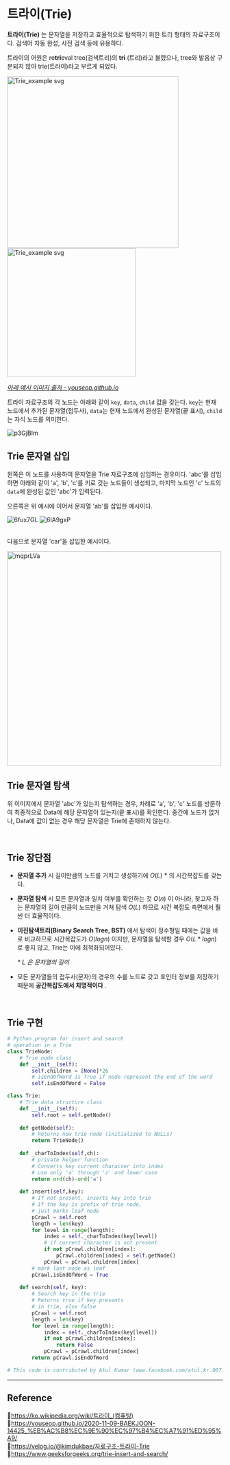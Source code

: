 # 트라이(Trie)

**트라이(Trie)** 는 문자열을 저장하고 효율적으로 탐색하기 위한 트리 형태의 자료구조이다. 검색어 자동 완성, 사전 검색 등에 유용하다.

트라이의 어원은 re<b>tri</b>eval tree(검색트리)의 **tri** (트리)라고 불렸으나, tree와 발음상 구분되지 않아 trie(트라이)라고 부르게 되었다.

<p>
  <img align="top" src="https://user-images.githubusercontent.com/66757141/209826134-e6663efd-01f1-4a18-a472-212120fdca0c.png" alt="Trie_example svg" width="400px" />
  <img align="top" src="https://user-images.githubusercontent.com/66757141/209834538-7e137cd7-1363-4778-b6f9-30f23551dfc9.png" alt="Trie_example svg" width="300px" />
</p>

[_아래 예시 이미지 출처 - youseop.github.io_](https://youseop.github.io/2020-11-09-BAEKJOON-14425_%EB%AC%B8%EC%9E%90%EC%97%B4%EC%A7%91%ED%95%A9/)

트라이 자료구조의 각 노드는 아래와 같이 `key`, `data`, `child` 값을 갖는다. `key`는 현재 노드에서 추가된 문자열(접두사), `data`는 현재 노드에서 완성된 문자열(끝 표시), `child`는 자식 노드를 의미한다.

![p3GjBIm](https://user-images.githubusercontent.com/66757141/209830220-44c2ee5a-1070-4885-92a9-401fd07a4cde.jpg)

## Trie 문자열 삽입

왼쪽은 이 노드를 사용하여 문자열을 Trie 자료구조에 삽입하는 경우이다. 'abc'를 삽입하면 아래와 같이 'a', 'b', 'c'를 키로 갖는 노드들이 생성되고, 마지막 노드인 'c' 노드의 `data`에 완성된 값인 'abc'가 입력된다.

오른쪽은 위 예시에 이어서 문자열 'ab'를 삽입한 예시이다.

<div>
  <img src="https://user-images.githubusercontent.com/66757141/209830236-6a70ba2b-de64-4e3a-9fd7-34dafe808482.jpg" alt="6fux7GL" >
  <img src="https://user-images.githubusercontent.com/66757141/209830242-95512a9f-c0f4-4172-aec0-39fdb2126725.jpg" alt="6IA9gxP" >
</div>

<br/>

다음으로 문자열 'car'을 삽입한 예시이다.

<img src="https://user-images.githubusercontent.com/66757141/209830251-8ca01cc2-8fa5-4f1b-8062-af22fb2077b6.jpg" alt="mqprLVa" width="500px" />

<br/>

## Trie 문자열 탐색

위 이미지에서 문자열 'abc'가 있는지 탐색하는 경우, 차례로 'a', 'b', 'c' 노드를 방문하여 최종적으로 Data에 해당 문자열이 있는지(끝 표시)를 확인한다. 중간에 노드가 없거나, Data에 값이 없는 경우 해당 문자열은 Trie에 존재하지 않는다.

<br/>

## Trie 장단점

- **문자열 추가** 시 길이만큼의 노드를 거치고 생성하기에 $O(L)$ \* 의 시간복잡도를 갖는다.

- **문자열 탐색** 시 모든 문자열과 일치 여부를 확인하는 것 $O(n)$ 이 아니라, 찾고자 하는 문자열의 길이 만큼의 노드만을 거쳐 탐색 $O(L)$ 하므로 시간 복잡도 측면에서 훨씬 더 효율적이다.

- **이진탐색트리(Binary Search Tree, BST)** 에서 탐색이 정수형일 때에는 값을 바로 비교하므로 시간복잡도가 $O(log n)$ 이지만, 문자열을 탐색할 경우 $O(L * log n)$ 로 좋지 않고, Trie는 이에 최적화되어있다.

  _\* $L$ 은 문자열의 길이_

- 모든 문자열들의 접두사(문자)의 경우의 수를 노드로 갖고 포인터 정보를 저장하기 때문에 **공간복잡도에서 치명적이다** .

<br/>

## Trie 구현

```python
# Python program for insert and search
# operation in a Trie
class TrieNode:
    # Trie node class
    def __init__(self):
        self.children = [None]*26
        # isEndOfWord is True if node represent the end of the word
        self.isEndOfWord = False

class Trie:
    # Trie data structure class
    def __init__(self):
        self.root = self.getNode()
        
    def getNode(self):
        # Returns new trie node (initialized to NULLs)
        return TrieNode()
        
    def _charToIndex(self,ch):
        # private helper function
        # Converts key current character into index
        # use only 'a' through 'z' and lower case
        return ord(ch)-ord('a')
        
    def insert(self,key):
        # If not present, inserts key into trie
        # If the key is prefix of trie node,
        # just marks leaf node
        pCrawl = self.root
        length = len(key)
        for level in range(length):
            index = self._charToIndex(key[level])
            # if current character is not present
            if not pCrawl.children[index]:
                pCrawl.children[index] = self.getNode()
            pCrawl = pCrawl.children[index]
        # mark last node as leaf
        pCrawl.isEndOfWord = True
        
    def search(self, key):
        # Search key in the trie
        # Returns true if key presents
        # in trie, else false
        pCrawl = self.root
        length = len(key)
        for level in range(length):
            index = self._charToIndex(key[level])
            if not pCrawl.children[index]:
                return False
            pCrawl = pCrawl.children[index]
        return pCrawl.isEndOfWord

# This code is contributed by Atul Kumar (www.facebook.com/atul.kr.007)
```

---

## Reference

📄https://ko.wikipedia.org/wiki/트라이_(컴퓨팅)  
📄https://youseop.github.io/2020-11-09-BAEKJOON-14425_%EB%AC%B8%EC%9E%90%EC%97%B4%EC%A7%91%ED%95%A9/  
📄https://velog.io/@kimdukbae/자료구조-트라이-Trie  
📄https://www.geeksforgeeks.org/trie-insert-and-search/
